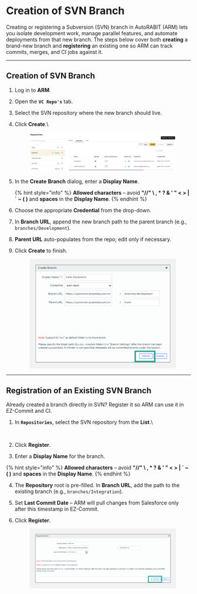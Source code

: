 # Creation of SVN Branch

Creating or registering a Subversion (SVN) branch in AutoRABIT (ARM) lets you isolate development work, manage parallel features, and automate deployments from that new branch. The steps below cover both **creating** a brand-new branch and **registering** an existing one so ARM can track commits, merges, and CI jobs against it.

***

## Creation of SVN Branch <a href="#creation-of-svn-branch" id="creation-of-svn-branch"></a>

1. Log in to **ARM**.
2. Open the **`VC Repo's`** tab.
3. Select the SVN repository where the new branch should live.
4.  Click **Create**.\


    <figure><img src="../../../../../.gitbook/assets/image (21).png" alt=""><figcaption></figcaption></figure>
5.  In the **Create Branch** dialog, enter a **Display Name**.

    {% hint style="info" %}
    **Allowed characters** – avoid **"//" \ , \* ? & ' " < > | \` \~ ( )** and **spaces** in the **Display Name**.
    {% endhint %}
6. Choose the appropriate **Credential** from the drop-down.
7. In **Branch URL**, append the new branch path to the parent branch (e.g., `branches/Development`).
8. **Parent URL** auto-populates from the repo; edit only if necessary.
9.  Click **Create** to finish.

    <figure><img src="../../../../../.gitbook/assets/image (693).png" alt="Create Branch form with Display Name, Branch URL, and Parent URL fields" width="563"><figcaption></figcaption></figure>

***

## Registration of an Existing SVN Branch <a href="#registration-of-an-existing-svn-branch" id="registration-of-an-existing-svn-branch"></a>

Already created a branch directly in SVN? Register it so ARM can use it in EZ-Commit and CI.

1.  In **`Repositories`**, select the SVN repository from the **List**.\


    <figure><img src="../../../../../.gitbook/assets/Screenshot 2025-08-16 at 9.00.25 PM (4).png" alt="" width="563"><figcaption></figcaption></figure>
2. Click **Register**.
3. Enter a **Display Name** for the branch.

{% hint style="info" %}
**Allowed characters** – avoid **"//" \ , \* ? & ' " < > | \` \~ ( )** and **spaces** in the **Display Name**.
{% endhint %}

4. The **Repository** root is pre-filled. In **Branch URL**, add the path to the existing branch (e.g., `branches/Integration`).
5. Set **Last Commit Date** – ARM will pull changes from Salesforce only after this timestamp in EZ-Commit.
6.  Click **Register**.

    <figure><img src="../../../../../.gitbook/assets/image (695).png" alt="Register Branch screen with Branch URL and Last Commit Date fields"><figcaption></figcaption></figure>
